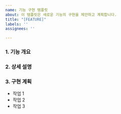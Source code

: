 ```yaml
---
name: 기능 구현 템플릿
about: 이 템플릿은 새로운 기능의 구현을 제안하고 계획합니다.
title: "[FEATURE]"
labels: ''
assignees: ''

---
```


### 1. 기능 개요
<!--구현할 기능에 대해 간단히 설명해주세요.-->

### 2. 상세 설명
<!--어떤 내용이 구현되어야 할지 구체적으로 작성해주세요.-->

### 3. 구현 계획
<!--구현 작업 하위 항목을 작성해주세요-->
- 작업 1
- 작업 2
- 작업 3
